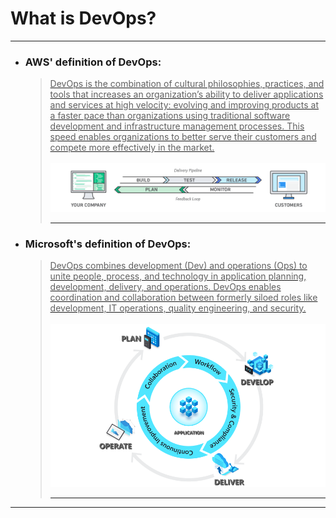 <!-- ------------------------------------------------------------ ---

This file (on GitHub):

  https://github.com/mcavallo-git/Coding/tree/main/markdown/what-is-devops.md

--- ------------------------------------------------------------- -->

<h1>What is DevOps?</h1>

<hr />

<!-- ------------------------------------------------------------ -->


<ul>
  <li>
    <h3>AWS' definition of DevOps:</h3>
    <div>
      <a href="https://aws.amazon.com/devops/what-is-devops#DevOps_Model_Defined">
        <blockquote cite="https://aws.amazon.com/devops/what-is-devops#DevOps_Model_Defined">
          <div>DevOps is the combination of cultural philosophies, practices, and tools that increases an organization’s ability to deliver applications and services at high velocity: evolving and improving products at a faster pace than organizations using traditional software development and infrastructure management processes. This speed enables organizations to better serve their customers and compete more effectively in the market.</div>
          <br />
          <img src="https://github.com/mcavallo-git/Coding/raw/main/images/archive/what-is-devops.aws.png" />
          <hr />
        </blockquote>
      </a>
    </div>
  </li>
  <li>
    <h3>Microsoft's definition of DevOps:</h3>
    <div>
      <a href="https://learn.microsoft.com/en-us/devops/what-is-devops#what-is-devops">
        <blockquote cite="https://learn.microsoft.com/en-us/devops/what-is-devops#what-is-devops">
          <div>DevOps combines development (Dev) and operations (Ops) to unite people, process, and technology in application planning, development, delivery, and operations. DevOps enables coordination and collaboration between formerly siloed roles like development, IT operations, quality engineering, and security.</div>
          <br />
          <img src="https://github.com/mcavallo-git/Coding/raw/main/images/archive/what-is-devops.microsoft.png" />
          <hr />
        </blockquote>
      </a>
    </div>
  </li>
</ul>

<hr />

<!-- ------------------------------------------------------------ -->